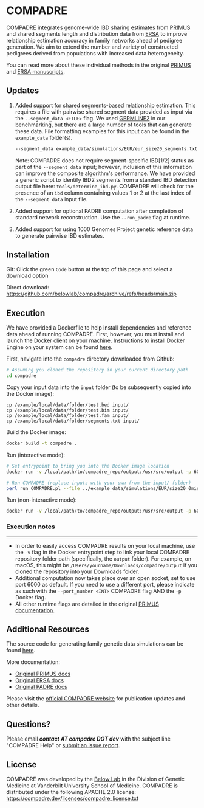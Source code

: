 # COMPADRE

COMPADRE integrates genome-wide IBD sharing estimates from [PRIMUS](https://primus.gs.washington.edu/primusweb/index.html) 
and shared segments length and distribution data from [ERSA](https://hufflab.org/software/ersa) to improve 
relationship estimation accuracy in family networks ahead of pedigree generation. 
We aim to extend the number and variety of constructed pedigrees derived from populations with increased data heterogeneity.

You can read more about these individual methods in the original [PRIMUS](https://compadre.dev/publications/primus.pdf) 
and [ERSA manuscripts](https://compadre.dev/publications/ersa.pdf).



## Updates

1. Added support for shared segments-based relationship estimation. This requires a file with pairwise shared segment data provided as input via the `--segment_data <FILE>` flag. We used [GERMLINE2](https://github.com/gusevlab/germline2) in our benchmarking, but there are a large number of tools that can generate these data. File formatting examples for this input can be found in the `example_data` folder(s).

    ```bash
    --segment_data example_data/simulations/EUR/eur_size20_segments.txt
    ```

    Note: COMPADRE does not require segment-specific IBD[1/2] status as part of the `--segment_data` input; however, inclusion of this information can improve the composite algorithm's performance. We have provided a generic script to identify IBD2 segments from a standard IBD detection output file here: `tools/determine_ibd.py`. COMPADRE will check for the presence of an `ibd` column containing values 1 or 2 at the last index of the `--segment_data` input file. 

2. Added support for optional PADRE computation after completion of standard network reconstruction. Use the `--run_padre` flag at runtime. 

3. Added support for using 1000 Genomes Project genetic reference data to generate pairwise IBD estimates.


## Installation

Git: Click the green `Code` button at the top of this page and select a download option

Direct download: https://github.com/belowlab/compadre/archive/refs/heads/main.zip



## Execution

We have provided a Dockerfile to help install dependencies and reference data ahead of running COMPADRE. First, however, you must install and launch the Docker client on your machine. Instructions to install Docker Engine on your system can be found [here](https://docs.docker.com/engine/install/).

First, navigate into the `compadre` directory downloaded from Github:

```bash
# Assuming you cloned the repository in your current directory path
cd compadre
```

Copy your input data into the `input` folder (to be subsequently copied into the Docker image):

```
cp /example/local/data/folder/test.bed input/
cp /example/local/data/folder/test.bim input/
cp /example/local/data/folder/test.fam input/
cp /example/local/data/folder/segments.txt input/
```

Build the Docker image:

```bash
docker build -t compadre .
```

Run (interactive mode):

```bash
# Set entrypoint to bring you into the Docker image location
docker run -v /local/path/to/compadre_repo/output:/usr/src/output -p 6000:6000 -it --entrypoint /bin/bash compadre:latest 

# Run COMPADRE (replace inputs with your own from the input/ folder)
perl run_COMPADRE.pl --file ../example_data/simulations/EUR/size20_0missing/eur_20_0 --segment_data ../example_data/simulations/EUR/eur_size20_segments.txt --genome --output ../output/eur_test --verbose 1 --run_padre
```

Run (non-interactive mode):

```bash
docker run -v /local/path/to/compadre_repo/output:/usr/src/output -p 6000:6000 compadre --file ../example_data/simulations/AMR/size20_0missing/amr_20_0 --segment_data ../example_data/simulations/AMR/amr_size20_segments.txt --genome --output ../output/amr_test --verbose 1 --run_padre
```


### Execution notes
---
- In order to easily access COMPADRE results on your local machine, use the `-v` flag in the Docker entrypoint step to link your local COMPADRE repository folder path (specifically, the `output` folder). For example, on macOS, this might be `/Users/yourname/Downloads/compadre/output` if you cloned the repository into your Downloads folder. 
- Additional computation now takes place over an open socket, set to use port 6000 as default. If you need to use a different port, please indicate as such  with the `--port_number <INT>` COMPADRE flag AND the `-p` Docker flag. 
- All other runtime flags are detailed in the original [PRIMUS documentation](https://primus.gs.washington.edu/primusweb/res/documentation.html). 



## Additional Resources

The source code for generating family genetic data simulations can be found [here](https://github.com/belowlab/unified-simulations). 

More documentation:
- [Original PRIMUS docs](https://primus.gs.washington.edu/primusweb/res/documentation.html)
- [Original ERSA docs](https://hufflab.org/software/ersa/)
- [Original PADRE docs](https://hufflab.org/software/padre/)

Please visit the [official COMPADRE website](https://compadre.dev/about) for publication updates and other details. 



## Questions?

Please email <strong><i>contact AT compadre DOT dev</strong></i> with the subject line "COMPADRE Help" or [submit an issue report](https://github.com/belowlab/compadre/issues). 



## License

COMPADRE was developed by the [Below Lab](https://thebelowlab.com) in the Division of Genetic Medicine at Vanderbilt University School of Medicine. COMPADRE is distributed under the following APACHE 2.0 license: https://compadre.dev/licenses/compadre_license.txt